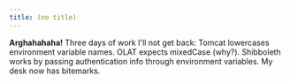 ```yaml
---
title: (no title)
---
```

<p><strong>Arghahahaha!</strong> Three days of work I'll not get back: Tomcat lowercases environment variable names. OLAT expects mixedCase (why?). Shibboleth works by passing authentication info through environment variables. My desk now has bitemarks.</p>
